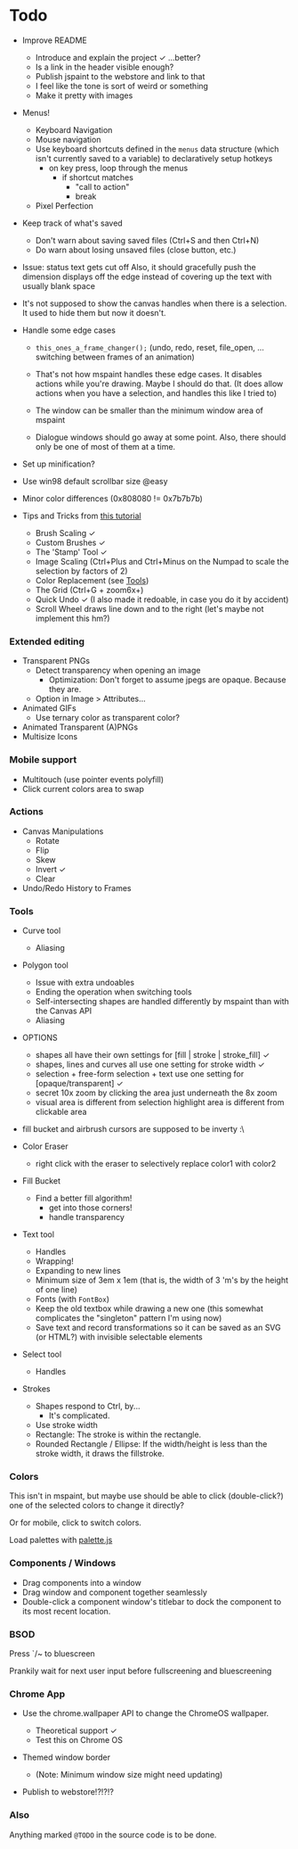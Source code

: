 
# Todo

* Improve README
	* Introduce and explain the project ✓ ...better?
	* Is a link in the header visible enough?
	* Publish jspaint to the webstore and link to that
	* I feel like the tone is sort of weird or something
	* Make it pretty with images

* Menus!
	* Keyboard Navigation
	* Mouse navigation
	* Use keyboard shortcuts defined in the `menus` data structure (which isn't currently saved to a variable) to declaratively setup hotkeys
		* on key press, loop through the menus
			* if shortcut matches
				* "call to action"
				* break
	* Pixel Perfection


* Keep track of what's saved
	* Don't warn about saving saved files (Ctrl+S and then Ctrl+N)
	* Do warn about losing unsaved files (close button, etc.)

* Issue: status text gets cut off
	Also, it should gracefully push the dimension displays off the edge instead of covering up the text with usually blank space

* It's not supposed to show the canvas handles when there is a selection. It used to hide them but now it doesn't.

* Handle some edge cases
	* `this_ones_a_frame_changer();` (undo, redo, reset, file_open, ... switching between frames of an animation)
	* That's not how mspaint handles these edge cases. It disables actions while you're drawing. Maybe I should do that. (It does allow actions when you have a selection, and handles this like I tried to)
	
	* The window can be smaller than the minimum window area of mspaint
	* Dialogue windows should go away at some point. Also, there should only be one of most of them at a time.

* Set up minification?


* Use win98 default scrollbar size @easy
* Minor color differences (0x808080 != 0x7b7b7b)

* Tips and Tricks from [this tutorial](http://www.albinoblacksheep.com/tutorial/mspaint)
	* Brush Scaling ✓
	* Custom Brushes ✓
	* The 'Stamp' Tool ✓
	* Image Scaling (Ctrl+Plus and Ctrl+Minus on the Numpad to scale the selection by factors of 2)
	* Color Replacement (see [Tools](#tools))
	* The Grid (Ctrl+G + zoom6x+)
	* Quick Undo ✓ (I also made it redoable, in case you do it by accident)
	* Scroll Wheel draws line down and to the right (let's maybe not implement this hm?)

### Extended editing

* Transparent PNGs
	* Detect transparency when opening an image
		* Optimization: Don't forget to assume jpegs are opaque. Because they are.
	* Option in Image > Attributes...
* Animated GIFs
	* Use ternary color as transparent color?
* Animated Transparent (A)PNGs
* Multisize Icons

### Mobile support

* Multitouch (use pointer events polyfill)
* Click current colors area to swap

### Actions

* Canvas Manipulations
	* Rotate
	* Flip
	* Skew
	* Invert ✓
	* Clear
* Undo/Redo History to Frames

### Tools

* Curve tool
	* Aliasing

* Polygon tool
	* Issue with extra undoables
	* Ending the operation when switching tools
	* Self-intersecting shapes are handled differently by mspaint than with the Canvas API
	* Aliasing

* OPTIONS
	* shapes all have their own settings for [fill | stroke | stroke_fill] ✓
	* shapes, lines and curves all use one setting for stroke width ✓
	* selection + free-form selection + text use one setting for [opaque/transparent] ✓
	* secret 10x zoom by clicking the area just underneath the 8x zoom
	* visual area is different from selection highlight area is different from clickable area

* fill bucket and airbrush cursors are supposed to be inverty :\

* Color Eraser
	* right click with the eraser to selectively replace color1 with color2

* Fill Bucket
	* Find a better fill algorithm!
		* get into those corners!
		* handle transparency

* Text tool
	* Handles
	* Wrapping!
	* Expanding to new lines
	* Minimum size of 3em x 1em (that is, the width of 3 'm's by the height of one line)
	* Fonts (with `FontBox`)
	* Keep the old textbox while drawing a new one (this somewhat complicates the "singleton" pattern I'm using now)
	* Save text and record transformations so it can be saved as an SVG (or HTML?) with invisible selectable elements

* Select tool
	* Handles

* Strokes
	* Shapes respond to Ctrl, by...
		* It's complicated.
	* Use stroke width
	* Rectangle: The stroke is within the rectangle.
	* Rounded Rectangle / Ellipse: If the width/height is less than the stroke width, it draws the fillstroke.


### Colors
This isn't in mspaint, but maybe use should be able to click (double-click?) one of the selected colors to change it directly?

Or for mobile, click to switch colors.

Load palettes with [palette.js](https://github.com/1j01/palette.js/)

### Components / Windows
* Drag components into a window
* Drag window and component together seamlessly
* Double-click a component window's titlebar to dock the component to its most recent location.


### BSOD

Press `/~ to bluescreen

Prankily wait for next user input before fullscreening and bluescreening


### Chrome App

* Use the chrome.wallpaper API to change the ChromeOS wallpaper.
	* Theoretical support ✓
	* Test this on Chrome OS

* Themed window border
	* (Note: Minimum window size might need updating)

* Publish to webstore!?!?!?

### Also

Anything marked `@TODO` in the source code is to be done.
